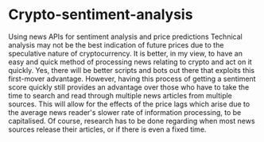 # Crypto-sentiment-analysis
Using news APIs for sentiment analysis and price predictions
Technical analysis may not be the best indication of future prices due to the speculative nature of cryptocurrency. It is better, in my view, to have an easy and quick method of processing news relating to crypto and act on it quickly. 
Yes, there will be better scripts and bots out there that exploits this first-mover advantage. However, having this process of getting a sentiment score quickly still provides an advantage over those who have to take the time to search and read through multiple news articles from multiple sources. This will allow for the effects of the price lags which arise due to the average news reader's slower rate of information processing, to be capitalised.
Of course, research has to be done regarding when most news sources release their articles, or if there is even a fixed time.
